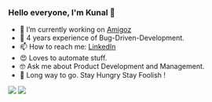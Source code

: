 ### Hello everyone, I'm Kunal 👋

- 🔭 I’m currently working on [Amigoz](https://bit.ly/3lW2Fcm)
- 🌱 4 years experience of Bug-Driven-Development.
- 📫 How to reach me: [LinkedIn](https://bit.ly/3dO4e9C)
- 😍 Loves to automate stuff.
- 🤓 Ask me about Product Development and Management.
- 🏃 Long way to go. Stay Hungry Stay Foolish !


![](https://github-readme-stats.vercel.app/api?username=kunalapk&show_icons=true&count_private=true&line_height=40)
![](https://github-readme-stats.vercel.app/api/top-langs/?username=kunalapk&hide=html)
